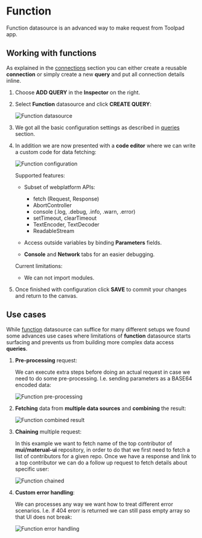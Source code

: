 # Function

<p class="description">
    Function datasource is an advanced way to make request from Toolpad app.
</p>

## Working with functions

As explained in the [connections](/toolpad/connecting-to-datasources/connections/) section you can either create a reusable **connection** or simply create a new **query** and put all connection details inline.

1. Choose **ADD QUERY** in the **Inspector** on the right.

1. Select **Function** datasource and click **CREATE QUERY**:

   ![Function datasource](/static/toolpad/function-query-1.png)

1. We got all the basic configuration settings as described in [queries](/toolpad/connecting-to-datasources/queries/) section.

1. In addition we are now presented with a **code editor** where we can write a custom code for data fetching:

   ![Function configuration](/static/toolpad/function-query-2.png)

   Supported features:

   - Subset of webplatform APIs:

     - fetch (Request, Response)
     - AbortController
     - console (.log, .debug, .info, .warn, .error)
     - setTimeout, clearTimeout
     - TextEncoder, TextDecoder
     - ReadableStream

   - Access outside variables by binding **Parameters** fields.
   - **Console** and **Network** tabs for an easier debugging.

   Current limitations:

   - We can not import modules.

1. Once finished with configuration click **SAVE** to commit your changes and return to the canvas.

## Use cases

While [function](/toolpad/connecting-to-datasources/function/) datasource can suffice for many different setups we found some advances use cases where limitations of **function** datasource starts surfacing and prevents us from building more complex data access **queries**.

1. **Pre-processing** request:

   We can execute extra steps before doing an actual request in case we need to do some pre-processing. I.e. sending parameters as a BASE64 encoded data:

   ![Function pre-processing](/static/toolpad/function-query-6.png)

1. **Fetching** data from **multiple data sources** and **combining** the result:

   ![Function combined result](/static/toolpad/function-query-3.png)

1. **Chaining** multiple request:

   In this example we want to fetch name of the top contributor of **mui/materual-ui** repository, in order to do that we first need to fetch a list of contributors for a given repo. Once we have a response and link to a top contributor we can do a follow up request to fetch details about specific user:

   ![Function chained](/static/toolpad/function-query-4.png)

1. **Custom error handling**:

   We can processes any way we want how to treat different error scenarios. I.e. if 404 erorr is returned we can still pass empty array so that UI does not break:

   ![Function error handling](/static/toolpad/function-query-5.png)
